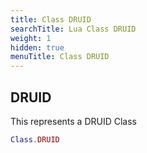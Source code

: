 ```yaml
---
title: Class DRUID
searchTitle: Lua Class DRUID
weight: 1
hidden: true
menuTitle: Class DRUID
---
```

## DRUID

This represents a DRUID Class
```lua
Class.DRUID
```